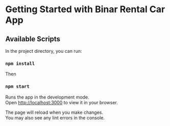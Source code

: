 # Getting Started with Binar Rental Car App

## Available Scripts

In the project directory, you can run:
### `npm install`

Then

### `npm start`

Runs the app in the development mode.\
Open [http://localhost:3000](http://localhost:3000) to view it in your browser.

The page will reload when you make changes.\
You may also see any lint errors in the console.

